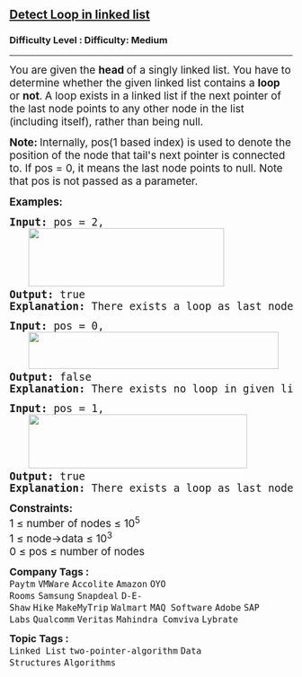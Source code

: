 <h2><a href="https://www.geeksforgeeks.org/problems/detect-loop-in-linked-list/1">Detect Loop in linked list</a></h2><h3>Difficulty Level : Difficulty: Medium</h3><hr><div class="problems_problem_content__Xm_eO"><p><span style="font-size: 18.6667px;">You are given the <strong>head </strong>of a singly linked list. You have to determine whether the given linked list contains a <strong>loop </strong>or <strong>not</strong>.<strong>&nbsp;</strong>A loop exists in a linked list if the next pointer of the last node points to any other node in the list (including itself), rather than being null.<br></span></p>
<p><span style="font-size: 18.6667px;"><strong>Note:&nbsp;</strong>Internally, pos(1 based index) is used to denote the position of the node that tail's next pointer is connected to. If pos = 0, it means the last node points to null. Note that pos is not passed as a parameter.</span></p>
<p><span style="font-size: 14pt;"><strong>Examples:</strong></span></p>
<pre><span style="font-size: 14pt;"><strong>Input: </strong>pos = 2,<br>   <img src="https://media.geeksforgeeks.org/img-practice/prod/addEditProblem/908280/Web/Other/blobid0_1756127210.webp" width="348" height="104"><br><strong>Output: </strong>true<strong>
Explanation: </strong>There exists a loop as last node is connected back to the second node.<br></span></pre>
<pre><span style="font-size: 14pt;"><strong>Input: </strong>pos = 0,<br> &nbsp; <img src="https://media.geeksforgeeks.org/img-practice/prod/addEditProblem/908280/Web/Other/blobid1_1756127232.webp" width="445" height="66"><br><strong>Output: </strong>false<strong>
Explanation: </strong>There exists no loop in given linked list.<br></span></pre>
<pre><span style="font-size: 14pt;"><strong>Input: </strong>pos = 1,<br>   <img src="https://media.geeksforgeeks.org/img-practice/prod/addEditProblem/908280/Web/Other/blobid2_1756127467.webp" width="389" height="96"><br><strong>Output: </strong>true<strong>
Explanation: </strong>There exists a loop as last node is connected back to the first node.</span></pre>
<p><span style="font-size: 14pt;"><strong>Constraints:</strong></span><br><span style="font-size: 14pt;">1 ≤ number of nodes ≤ 10<sup>5</sup><br>1 ≤ node-&gt;data ≤ 10<sup>3&nbsp; &nbsp; &nbsp; &nbsp;</sup></span><span style="font-size: 18.6667px;"><br></span><span style="font-size: 14pt;">0&nbsp;</span><span style="font-size: 18.6667px;">≤&nbsp;</span><span style="font-size: 14pt;">pos&nbsp;</span><span style="font-size: 18.6667px;">≤ number of nodes</span></p></div><p><span style=font-size:18px><strong>Company Tags : </strong><br><code>Paytm</code>&nbsp;<code>VMWare</code>&nbsp;<code>Accolite</code>&nbsp;<code>Amazon</code>&nbsp;<code>OYO Rooms</code>&nbsp;<code>Samsung</code>&nbsp;<code>Snapdeal</code>&nbsp;<code>D-E-Shaw</code>&nbsp;<code>Hike</code>&nbsp;<code>MakeMyTrip</code>&nbsp;<code>Walmart</code>&nbsp;<code>MAQ Software</code>&nbsp;<code>Adobe</code>&nbsp;<code>SAP Labs</code>&nbsp;<code>Qualcomm</code>&nbsp;<code>Veritas</code>&nbsp;<code>Mahindra Comviva</code>&nbsp;<code>Lybrate</code>&nbsp;<br><p><span style=font-size:18px><strong>Topic Tags : </strong><br><code>Linked List</code>&nbsp;<code>two-pointer-algorithm</code>&nbsp;<code>Data Structures</code>&nbsp;<code>Algorithms</code>&nbsp;